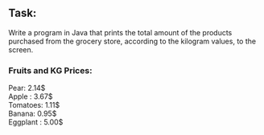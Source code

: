## Task:
Write a program in Java that prints the total amount of the products purchased from the grocery store, according to the kilogram values, to the screen.

### Fruits and KG Prices:
Pear: 2.14$  
Apple : 3.67$  
Tomatoes: 1.11$  
Banana: 0.95$  
Eggplant : 5.00$
